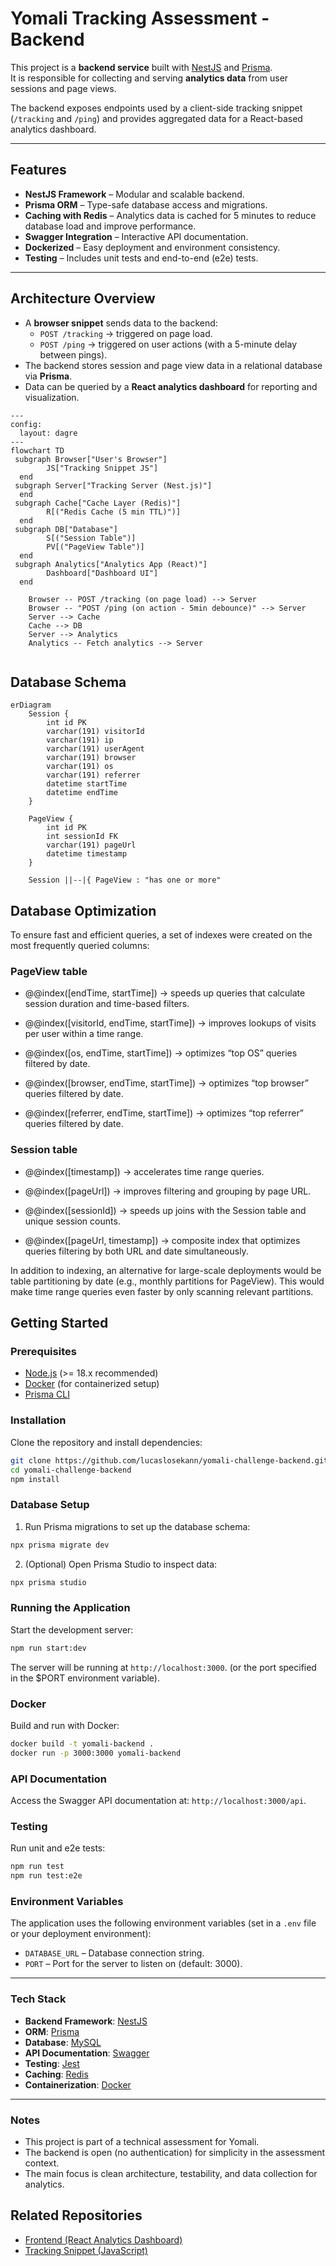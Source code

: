 # Yomali Tracking Assessment - Backend

This project is a **backend service** built with [NestJS](https://nestjs.com/) and [Prisma](https://www.prisma.io/).  
It is responsible for collecting and serving **analytics data** from user sessions and page views.  

The backend exposes endpoints used by a client-side tracking snippet (`/tracking` and `/ping`) and provides aggregated data for a React-based analytics dashboard.

---

## Features

- **NestJS Framework** – Modular and scalable backend.
- **Prisma ORM** – Type-safe database access and migrations.
- **Caching with Redis** – Analytics data is cached for 5 minutes to reduce database load and improve performance.
- **Swagger Integration** – Interactive API documentation.
- **Dockerized** – Easy deployment and environment consistency.
- **Testing** – Includes unit tests and end-to-end (e2e) tests.

---

## Architecture Overview

- A **browser snippet** sends data to the backend:
  - `POST /tracking` → triggered on page load.
  - `POST /ping` → triggered on user actions (with a 5-minute delay between pings).
- The backend stores session and page view data in a relational database via **Prisma**.
- Data can be queried by a **React analytics dashboard** for reporting and visualization.

```mermaid
---
config:
  layout: dagre
---
flowchart TD
 subgraph Browser["User's Browser"]
        JS["Tracking Snippet JS"]
  end
 subgraph Server["Tracking Server (Nest.js)"]
  end
 subgraph Cache["Cache Layer (Redis)"]
        R[("Redis Cache (5 min TTL)")]
  end
 subgraph DB["Database"]
        S[("Session Table")]
        PV[("PageView Table")]
  end
 subgraph Analytics["Analytics App (React)"]
        Dashboard["Dashboard UI"]
  end

    Browser -- POST /tracking (on page load) --> Server
    Browser -- "POST /ping (on action - 5min debounce)" --> Server
    Server --> Cache
    Cache --> DB
    Server --> Analytics
    Analytics -- Fetch analytics --> Server


```
## Database Schema

```mermaid
erDiagram
    Session {
        int id PK
        varchar(191) visitorId
        varchar(191) ip
        varchar(191) userAgent
        varchar(191) browser
        varchar(191) os
        varchar(191) referrer
        datetime startTime
        datetime endTime
    }

    PageView {
        int id PK
        int sessionId FK
        varchar(191) pageUrl
        datetime timestamp
    }

    Session ||--|{ PageView : "has one or more"

```

## Database Optimization

To ensure fast and efficient queries, a set of indexes were created on the most frequently queried columns:

### PageView table

- @@index([endTime, startTime]) → speeds up queries that calculate session duration and time-based filters.

- @@index([visitorId, endTime, startTime]) → improves lookups of visits per user within a time range.

- @@index([os, endTime, startTime]) → optimizes “top OS” queries filtered by date.

- @@index([browser, endTime, startTime]) → optimizes “top browser” queries filtered by date.

- @@index([referrer, endTime, startTime]) → optimizes “top referrer” queries filtered by date.

### Session table

- @@index([timestamp]) → accelerates time range queries.

- @@index([pageUrl]) → improves filtering and grouping by page URL.

- @@index([sessionId]) → speeds up joins with the Session table and unique session counts.

- @@index([pageUrl, timestamp]) → composite index that optimizes queries filtering by both URL and date simultaneously.

In addition to indexing, an alternative for large-scale deployments would be table partitioning by date (e.g., monthly partitions for PageView). This would make time range queries even faster by only scanning relevant partitions.




## Getting Started

### Prerequisites
- [Node.js](https://nodejs.org/) (>= 18.x recommended)
- [Docker](https://www.docker.com/) (for containerized setup)
- [Prisma CLI](https://www.prisma.io/docs/getting-started)

### Installation
Clone the repository and install dependencies:

```bash
git clone https://github.com/lucaslosekann/yomali-challenge-backend.git
cd yomali-challenge-backend
npm install
```

### Database Setup
1. Run Prisma migrations to set up the database schema:
```bash
npx prisma migrate dev
   ```
2. (Optional) Open Prisma Studio to inspect data:
```bash
npx prisma studio
```

### Running the Application
Start the development server:
```bash
npm run start:dev
```
The server will be running at `http://localhost:3000`.
(or the port specified in the $PORT environment variable).

### Docker
Build and run with Docker:
```bash
docker build -t yomali-backend .
docker run -p 3000:3000 yomali-backend
```

### API Documentation
Access the Swagger API documentation at: `http://localhost:3000/api`.

### Testing
Run unit and e2e tests:
```bash
npm run test
npm run test:e2e
```

### Environment Variables
The application uses the following environment variables (set in a `.env` file or your deployment environment):
- `DATABASE_URL` – Database connection string.
- `PORT` – Port for the server to listen on (default: 3000).

---

### Tech Stack
- **Backend Framework**: [NestJS](https://nestjs.com/)
- **ORM**: [Prisma](https://www.prisma.io/)
- **Database**: [MySQL](https://www.mysql.com/)
- **API Documentation**: [Swagger](https://swagger.io/)
- **Testing**: [Jest](https://jestjs.io/)
- **Caching**: [Redis](https://redis.io/) 
- **Containerization**: [Docker](https://www.docker.com/)

---


### Notes
- This project is part of a technical assessment for Yomali.
- The backend is open (no authentication) for simplicity in the assessment context.
- The main focus is clean architecture, testability, and data collection for analytics.


## Related Repositories
- [Frontend (React Analytics Dashboard)](https://github.com/lucaslosekann/yomali-challenge-frontend/)
- [Tracking Snippet (JavaScript)](https://github.com/lucaslosekann/yomali-challenge-snippet/)